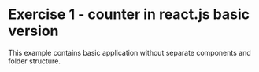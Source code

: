 # Exercise 1 - counter in react.js basic version

This example contains basic application without separate components and folder structure.
